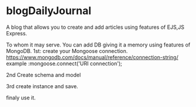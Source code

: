 # blogDailyJournal
A blog that allows you to create and add articles using features of EJS,JS Express. 

To whom it may serve.
You can add DB giving it a memory using features of MongoDB.
1st: create your Mongoose connection.
https://www.mongodb.com/docs/manual/reference/connection-string/
example :mongoose.connect('URI connection');

2nd Create schema and model

3rd create instance and save.

finaly use it.
